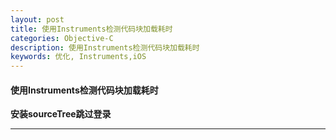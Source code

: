 ```yaml
---
layout: post
title: 使用Instruments检测代码块加载耗时
categories: Objective-C
description: 使用Instruments检测代码块加载耗时
keywords: 优化, Instruments,iOS
---
```



#### 使用Instruments检测代码块加载耗时

**安装sourceTree跳过登录**

------------


